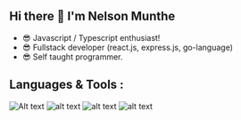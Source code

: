 ## Hi there 👋 I'm Nelson Munthe

- 😎 Javascript /  Typescript enthusiast!
- 😎 Fullstack developer (react.js, express.js, go-language) 
- 😎 Self taught programmer.

## Languages & Tools :
![Alt text](relative%20https://raw.githubusercontent.com/danielcranney/readme-generator/main/public/icons/skills/typescript-colored.svg?raw=true "Title")
![alt text](https://raw.githubusercontent.com/danielcranney/readme-generator/main/public/icons/skills/typescript-colored.svg)
![alt text](https://raw.githubusercontent.com/danielcranney/readme-generator/main/public/icons/skills/typescript-colored.svg)
![alt text](https://raw.githubusercontent.com/danielcranney/readme-generator/main/public/icons/skills/typescript-colored.svg)

<!--
**nelsonmunthe/nelsonmunthe** is a ✨ _special_ ✨ repository because its `README.md` (this file) appears on your GitHub profile.

Here are some ideas to get you started:

- 🔭 I’m currently working on ...
- 🌱 I’m currently learning ...
- 👯 I’m looking to collaborate on ...
- 🤔 I’m looking for help with ...
- 💬 Ask me about ...
- 📫 How to reach me: ...
- 😄 Pronouns: ...
- ⚡ Fun fact: ...
-->
